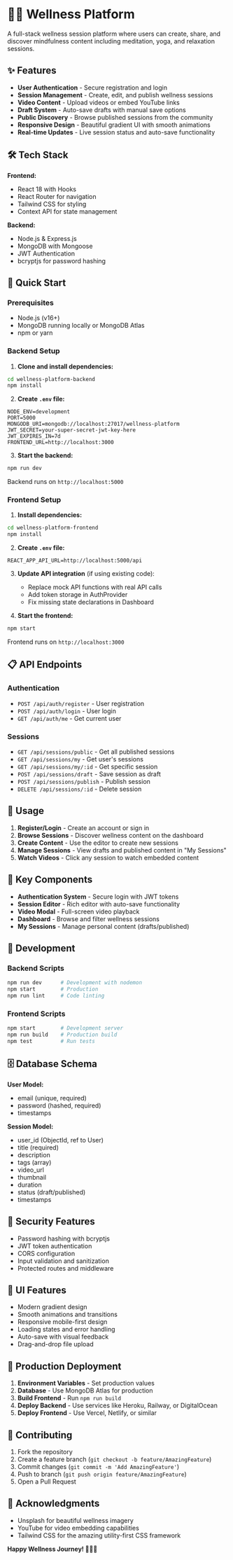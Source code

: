 # 🧘‍♀️ Wellness Platform

A full-stack wellness session platform where users can create, share, and discover mindfulness content including meditation, yoga, and relaxation sessions.

## ✨ Features

- **User Authentication** - Secure registration and login
- **Session Management** - Create, edit, and publish wellness sessions
- **Video Content** - Upload videos or embed YouTube links
- **Draft System** - Auto-save drafts with manual save options
- **Public Discovery** - Browse published sessions from the community
- **Responsive Design** - Beautiful gradient UI with smooth animations
- **Real-time Updates** - Live session status and auto-save functionality

## 🛠️ Tech Stack

**Frontend:**
- React 18 with Hooks
- React Router for navigation  
- Tailwind CSS for styling
- Context API for state management

**Backend:**
- Node.js & Express.js
- MongoDB with Mongoose
- JWT Authentication
- bcryptjs for password hashing

## 🚀 Quick Start

### Prerequisites
- Node.js (v16+)
- MongoDB running locally or MongoDB Atlas
- npm or yarn

### Backend Setup

1. **Clone and install dependencies:**
```bash
cd wellness-platform-backend
npm install
```

2. **Create `.env` file:**
```env
NODE_ENV=development
PORT=5000
MONGODB_URI=mongodb://localhost:27017/wellness-platform
JWT_SECRET=your-super-secret-jwt-key-here
JWT_EXPIRES_IN=7d
FRONTEND_URL=http://localhost:3000
```

3. **Start the backend:**
```bash
npm run dev
```
Backend runs on `http://localhost:5000`

### Frontend Setup

1. **Install dependencies:**
```bash
cd wellness-platform-frontend
npm install
```

2. **Create `.env` file:**
```env
REACT_APP_API_URL=http://localhost:5000/api
```

3. **Update API integration** (if using existing code):
   - Replace mock API functions with real API calls
   - Add token storage in AuthProvider
   - Fix missing state declarations in Dashboard

4. **Start the frontend:**
```bash
npm start
```
Frontend runs on `http://localhost:3000`

## 📋 API Endpoints

### Authentication
- `POST /api/auth/register` - User registration
- `POST /api/auth/login` - User login
- `GET /api/auth/me` - Get current user

### Sessions
- `GET /api/sessions/public` - Get all published sessions
- `GET /api/sessions/my` - Get user's sessions
- `GET /api/sessions/my/:id` - Get specific session
- `POST /api/sessions/draft` - Save session as draft
- `POST /api/sessions/publish` - Publish session
- `DELETE /api/sessions/:id` - Delete session

## 🎯 Usage

1. **Register/Login** - Create an account or sign in
2. **Browse Sessions** - Discover wellness content on the dashboard
3. **Create Content** - Use the editor to create new sessions
4. **Manage Sessions** - View drafts and published content in "My Sessions"
5. **Watch Videos** - Click any session to watch embedded content

## 📱 Key Components

- **Authentication System** - Secure login with JWT tokens
- **Session Editor** - Rich editor with auto-save functionality
- **Video Modal** - Full-screen video playback
- **Dashboard** - Browse and filter wellness sessions
- **My Sessions** - Manage personal content (drafts/published)

## 🔧 Development

### Backend Scripts
```bash
npm run dev      # Development with nodemon
npm start        # Production
npm run lint     # Code linting
```

### Frontend Scripts
```bash
npm start        # Development server
npm run build    # Production build
npm test         # Run tests
```

## 🗄️ Database Schema

**User Model:**
- email (unique, required)
- password (hashed, required)
- timestamps

**Session Model:**
- user_id (ObjectId, ref to User)
- title (required)
- description
- tags (array)
- video_url
- thumbnail
- duration
- status (draft/published)
- timestamps

## 🔐 Security Features

- Password hashing with bcryptjs
- JWT token authentication
- CORS configuration
- Input validation and sanitization
- Protected routes and middleware

## 🎨 UI Features

- Modern gradient design
- Smooth animations and transitions
- Responsive mobile-first design
- Loading states and error handling
- Auto-save with visual feedback
- Drag-and-drop file upload

## 🚀 Production Deployment

1. **Environment Variables** - Set production values
2. **Database** - Use MongoDB Atlas for production
3. **Build Frontend** - Run `npm run build`
4. **Deploy Backend** - Use services like Heroku, Railway, or DigitalOcean
5. **Deploy Frontend** - Use Vercel, Netlify, or similar

## 🤝 Contributing

1. Fork the repository
2. Create a feature branch (`git checkout -b feature/AmazingFeature`)
3. Commit changes (`git commit -m 'Add AmazingFeature'`)
4. Push to branch (`git push origin feature/AmazingFeature`)
5. Open a Pull Request


## 🙏 Acknowledgments

- Unsplash for beautiful wellness imagery
- YouTube for video embedding capabilities
- Tailwind CSS for the amazing utility-first CSS framework


**Happy Wellness Journey! 🧘‍♂️✨**